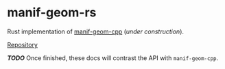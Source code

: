# manif-geom-rs

Rust implementation of [manif-geom-cpp](https://github.com/goromal/manif-geom-cpp) (*under construction*).

[Repository](https://github.com/goromal/manif-geom-rs)

***TODO*** Once finished, these docs will contrast the API with `manif-geom-cpp`.

